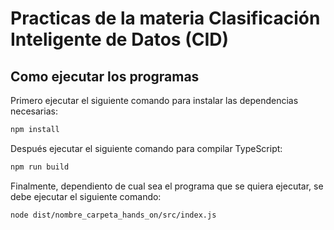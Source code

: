 # Practicas de la materia Clasificación Inteligente de Datos (CID)

## Como ejecutar los programas

Primero ejecutar el siguiente comando para instalar las dependencias necesarias:

```bash
npm install
```

Después ejecutar el siguiente comando para compilar TypeScript:

```bash
npm run build
```

Finalmente, dependiento de cual sea el programa que se quiera ejecutar, se debe ejecutar el siguiente comando:

```bash
node dist/nombre_carpeta_hands_on/src/index.js
```

